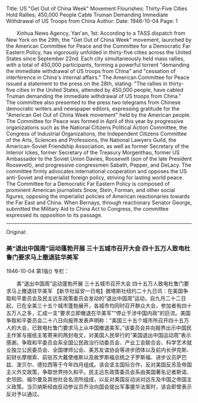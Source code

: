 Title: US "Get Out of China Week" Movement Flourishes: Thirty-Five Cities Hold Rallies; 450,000 People Cable Truman Demanding Immediate Withdrawal of US Troops from China
Author:
Date: 1946-10-04
Page: 1

　　Xinhua News Agency, Yan'an, 1st: According to a TASS dispatch from New York on the 29th, the "Get Out of China Week" movement, launched by the American Committee for Peace and the Committee for a Democratic Far Eastern Policy, has vigorously unfolded in thirty-five cities across the United States since September 22nd. Each city simultaneously held mass rallies, with a total of 450,000 participants, forming a powerful torrent "demanding the immediate withdrawal of US troops from China" and "cessation of interference in China's internal affairs." The American Committee for Peace issued a statement to the press on the 28th, stating: "The rallies in thirty-five cities in the United States, attended by 450,000 people, have cabled Truman demanding the immediate withdrawal of US troops from China." The committee also presented to the press two telegrams from Chinese democratic writers and newspaper editors, expressing gratitude for the "American Get Out of China Week movement" held by the American people. The Committee for Peace was formed in April of this year by progressive organizations such as the National Citizens Political Action Committee, the Congress of Industrial Organizations, the Independent Citizens Committee of the Arts, Sciences and Professions, the National Lawyers Guild, the American-Soviet Friendship Association, as well as former Secretary of the Interior Ickes, former Secretary of the Treasury Morgenthau, former US Ambassador to the Soviet Union Davies, Roosevelt (son of the late President Roosevelt), and progressive congressmen Sabath, Pepper, and DeLacy. The committee firmly advocates international cooperation and opposes the US anti-Soviet and imperialist foreign policy, striving for lasting world peace. The Committee for a Democratic Far Eastern Policy is composed of prominent American journalists Snow, Stein, Forman, and other social figures, opposing the imperialist policies of American reactionaries towards the Far East and China. When Bernays, through reactionary Senator George, submitted the Military Aid to China Act to Congress, the committee expressed its opposition to its passage.



<hr /> 

Original: 


### 美“退出中国周”运动蓬勃开展  三十五城市召开大会  四十五万人致电杜鲁门要求马上撤退驻华美军

1946-10-04
第1版()
专栏：

　　美“退出中国周”运动蓬勃开展
    三十五城市召开大会
    四十五万人致电杜鲁门要求马上撤退驻华美军
    【新华社延安一日电】据塔斯社纽约二十九日讯：在美国争取和平委员会及民主远东政策委员会发动的“退出中国周”运动，自九月二十二日起，已在全美三十五个城市蓬勃展开，各城市均同时召开群众大会，参加者有四十五万人之多，汇成一支“要求立即撤退在华美军”“停止干涉中国内政”的巨流。美国争取和平委员会二十八日向报界发表声明称：“美国三十五个城市所召开四十五万人的大会，已致电杜鲁门要求马上从中国撤退美军。”该委员会并向报界出示中国民主作家与报纸主笔寄来的两封电文，对美国人民举行的“美国退出中国运动周”表示感谢。争取和平委员会系全国公民政治行动委员会、产业工会联合会、科学艺术就业独立公民委员会、全国律师公会、美苏友谊协会等进步团体以及前内长伊克斯、前财长摩根索、前驻苏大戴使维斯以及故罗斯福总统之子罗斯福、进步议员萨巴兹、泼贝尔、德拉西等于今年四月组成。该会坚主国际合作，反对美国反苏及帝国主义外交政策，争取世界持久和平。民主远东政策委员会系由美国著名记者斯诺、史坦因、福尔曼及其他社会名流所组成，以反对美国反动派对远东及中国之帝国主义政策。当贝纳斯经由反动参议员乔治向国会提出军事援华法案时，该会即曾表示反对予以通过。

